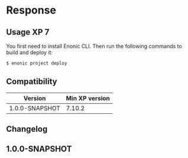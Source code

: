 # Response

## Usage XP 7

You first need to install Enonic CLI. Then run the following commands to build and deploy it:

```bash
$ enonic project deploy
```

## Compatibility

| Version | Min XP version |
|---------|----------------|
| 1.0.0-SNAPSHOT | 7.10.2 |

## Changelog

## 1.0.0-SNAPSHOT
